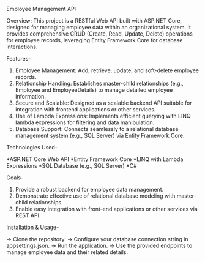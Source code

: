 Employee Management API

Overview: This project is a RESTful Web API built with ASP.NET Core, designed for managing employee data within an organizational system. It provides comprehensive CRUD (Create, Read, Update, Delete) operations for employee records, leveraging Entity Framework Core for database interactions.

Features-

 1. Employee Management: Add, retrieve, update, and soft-delete employee records.
 2. Relationship Handling: Establishes master-child relationships (e.g., Employee and EmployeeDetails) to manage detailed employee information.
 3. Secure and Scalable: Designed as a scalable backend API suitable for integration with frontend applications or other services.
 4. Use of Lambda Expressions: Implements efficient querying with LINQ lambda expressions for filtering and data manipulation.
 5. Database Support: Connects seamlessly to a relational database management system (e.g., SQL Server) via Entity Framework Core.


Technologies Used-

  *ASP.NET Core Web API
  *Entity Framework Core
  *LINQ with Lambda Expressions
  *SQL Database (e.g., SQL Server)
  *C#


Goals-

  1. Provide a robust backend for employee data management.
  2. Demonstrate effective use of relational database modeling with master-child relationships.
  3. Enable easy integration with front-end applications or other services via REST API.


Installation & Usage-

 -> Clone the repository.
 -> Configure your database connection string in appsettings.json.
 -> Run the application.
 -> Use the provided endpoints to manage employee data and their related details.



  


